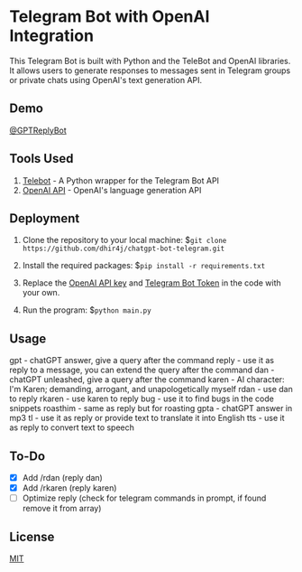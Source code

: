 # Telegram Bot with OpenAI Integration

This Telegram Bot is built with Python and the TeleBot and OpenAI libraries. It allows users to generate responses to messages sent in Telegram groups or private chats using OpenAI's text generation API.

## Demo 
[@GPTReplyBot](https://t.me/GPTReplyBot)

## Tools Used
1. [Telebot](https://github.com/eternnoir/pyTelegramBotAPI) - A Python wrapper for the Telegram Bot API
2. [OpenAI API](https://beta.openai.com/docs/api-reference) - OpenAI's language generation API

## Deployment
1. Clone the repository to your local machine: 
$`git clone https://github.com/dhir4j/chatgpt-bot-telegram.git`

2. Install the required packages: 
$`pip install -r requirements.txt`

3. Replace the [OpenAI API key](https://beta.openai.com/account/api-keys) and [Telegram Bot Token](https://telegram.me/BotFather) in the code with your own.

4. Run the program: 
$`python main.py`

## Usage
gpt - chatGPT answer, give a query after the command
reply - use it as reply to a message, you can extend the query after the command
dan - chatGPT unleashed, give a query after the command
karen - AI character: I'm Karen; demanding, arrogant, and unapologetically myself
rdan - use dan to reply
rkaren - use karen to reply
bug - use it to find bugs in the code snippets
roasthim - same as reply but for roasting
gpta - chatGPT answer in mp3
tl - use it as reply or provide text to translate it into English
tts - use it as reply to convert text to speech

## To-Do

- [x] Add /rdan (reply dan)
- [x] Add /rkaren (reply karen)
- [ ] Optimize reply (check for telegram commands in prompt, if found remove it from array)

## License

[MIT](https://choosealicense.com/licenses/mit/)
